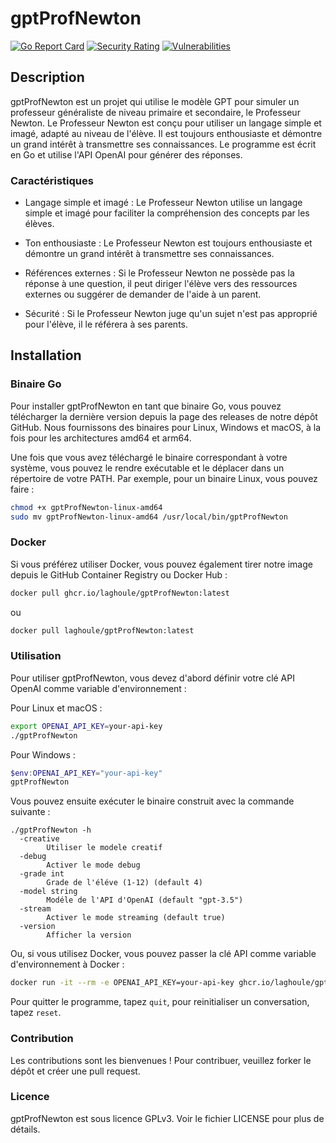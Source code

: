 # gptProfNewton

[![Go Report Card](https://goreportcard.com/badge/github.com/laghoule/gptProfNewton)](https://goreportcard.com/report/github.com/laghoule/gptProfNewton)
[![Security Rating](https://sonarcloud.io/api/project_badges/measure?project=laghoule_gptProfNewton&metric=security_rating)](https://sonarcloud.io/summary/new_code?id=laghoule_gptProfNewton)
[![Vulnerabilities](https://sonarcloud.io/api/project_badges/measure?project=laghoule_gptProfNewton&metric=vulnerabilities)](https://sonarcloud.io/summary/new_code?id=laghoule_gptProfNewton)

## Description

gptProfNewton est un projet qui utilise le modèle GPT pour simuler un professeur généraliste de niveau primaire et secondaire, le Professeur Newton. Le Professeur Newton est conçu pour utiliser un langage simple et imagé, adapté au niveau de l'élève. Il est toujours enthousiaste et démontre un grand intérêt à transmettre ses connaissances. Le programme est écrit en Go et utilise l'API OpenAI pour générer des réponses.

### Caractéristiques

* Langage simple et imagé : Le Professeur Newton utilise un langage simple et imagé pour faciliter la compréhension des concepts par les élèves.

* Ton enthousiaste : Le Professeur Newton est toujours enthousiaste et démontre un grand intérêt à transmettre ses connaissances.

* Références externes : Si le Professeur Newton ne possède pas la réponse à une question, il peut diriger l'élève vers des ressources externes ou suggérer de demander de l'aide à un parent.

* Sécurité : Si le Professeur Newton juge qu'un sujet n'est pas approprié pour l'élève, il le référera à ses parents.

## Installation

### Binaire Go

Pour installer gptProfNewton en tant que binaire Go, vous pouvez télécharger la dernière version depuis la page des releases de notre dépôt GitHub. Nous fournissons des binaires pour Linux, Windows et macOS, à la fois pour les architectures amd64 et arm64.

Une fois que vous avez téléchargé le binaire correspondant à votre système, vous pouvez le rendre exécutable et le déplacer dans un répertoire de votre PATH. Par exemple, pour un binaire Linux, vous pouvez faire :

```bash
chmod +x gptProfNewton-linux-amd64
sudo mv gptProfNewton-linux-amd64 /usr/local/bin/gptProfNewton
```

### Docker

Si vous préférez utiliser Docker, vous pouvez également tirer notre image depuis le GitHub Container Registry ou Docker Hub :

```bash
docker pull ghcr.io/laghoule/gptProfNewton:latest
```

ou

```bash
docker pull laghoule/gptProfNewton:latest
```

### Utilisation

Pour utiliser gptProfNewton, vous devez d'abord définir votre clé API OpenAI comme variable d'environnement :

Pour Linux et macOS :

```bash
export OPENAI_API_KEY=your-api-key
./gptProfNewton
```

Pour Windows :

```powershell
$env:OPENAI_API_KEY="your-api-key"
gptProfNewton
```

Vous pouvez ensuite exécuter le binaire construit avec la commande suivante :

```text
./gptProfNewton -h
  -creative
        Utiliser le modele creatif
  -debug
        Activer le mode debug
  -grade int
        Grade de l'éléve (1-12) (default 4)
  -model string
        Modéle de l'API d'OpenAI (default "gpt-3.5")
  -stream
        Activer le mode streaming (default true)
  -version
        Afficher la version
```

Ou, si vous utilisez Docker, vous pouvez passer la clé API comme variable d'environnement à Docker :

```bash
docker run -it --rm -e OPENAI_API_KEY=your-api-key ghcr.io/laghoule/gptProfNewton:latest
```

Pour quitter le programme, tapez `quit`, pour reinitialiser un conversation, tapez `reset`.

### Contribution

Les contributions sont les bienvenues ! Pour contribuer, veuillez forker le dépôt et créer une pull request.

### Licence

gptProfNewton est sous licence GPLv3. Voir le fichier LICENSE pour plus de détails.
